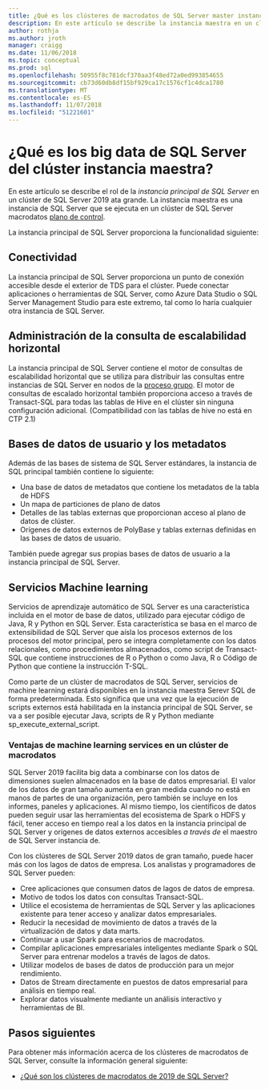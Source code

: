 ```yaml
---
title: ¿Qué es los clústeres de macrodatos de SQL Server master instancia? | Microsoft Docs
description: En este artículo se describe la instancia maestra en un clúster de macrodatos de SQL Server 2019.
author: rothja
ms.author: jroth
manager: craigg
ms.date: 11/06/2018
ms.topic: conceptual
ms.prod: sql
ms.openlocfilehash: 50955f8c781dcf370aa3f48ed72a0ed993854655
ms.sourcegitcommit: cb73d60db8df15bf929ca17c1576cf1c4dca1780
ms.translationtype: MT
ms.contentlocale: es-ES
ms.lasthandoff: 11/07/2018
ms.locfileid: "51221601"
---
```

# <a name="what-is-the-sql-server-big-data-cluster-master-instance"></a>¿Qué es los big data de SQL Server del clúster instancia maestra?

En este artículo se describe el rol de la *instancia principal de SQL Server* en un clúster de SQL Server 2019 ata grande. La instancia maestra es una instancia de SQL Server que se ejecuta en un clúster de SQL Server macrodatos [plano de control](big-data-cluster-overview.md#controlplane).

La instancia principal de SQL Server proporciona la funcionalidad siguiente:

## <a name="connectivity"></a>Conectividad

La instancia principal de SQL Server proporciona un punto de conexión accesible desde el exterior de TDS para el clúster. Puede conectar aplicaciones o herramientas de SQL Server, como Azure Data Studio o SQL Server Management Studio para este extremo, tal como lo haría cualquier otra instancia de SQL Server.

## <a name="scale-out-query-management"></a>Administración de la consulta de escalabilidad horizontal

La instancia principal de SQL Server contiene el motor de consultas de escalabilidad horizontal que se utiliza para distribuir las consultas entre instancias de SQL Server en nodos de la [proceso grupo](concept-compute-pool.md). El motor de consultas de escalado horizontal también proporciona acceso a través de Transact-SQL para todas las tablas de Hive en el clúster sin ninguna configuración adicional. (Compatibilidad con las tablas de hive no está en CTP 2.1)

## <a name="metadata-and-user-databases"></a>Bases de datos de usuario y los metadatos

Además de las bases de sistema de SQL Server estándares, la instancia de SQL principal también contiene lo siguiente:

- Una base de datos de metadatos que contiene los metadatos de la tabla de HDFS
- Un mapa de particiones de plano de datos
- Detalles de las tablas externas que proporcionan acceso al plano de datos de clúster.
- Orígenes de datos externos de PolyBase y tablas externas definidas en las bases de datos de usuario.

También puede agregar sus propias bases de datos de usuario a la instancia principal de SQL Server.

## <a name="machine-learning-services"></a>Servicios Machine learning

Servicios de aprendizaje automático de SQL Server es una característica incluida en el motor de base de datos, utilizado para ejecutar código de Java, R y Python en SQL Server. Esta característica se basa en el marco de extensibilidad de SQL Server que aísla los procesos externos de los procesos del motor principal, pero se integra completamente con los datos relacionales, como procedimientos almacenados, como script de Transact-SQL que contiene instrucciones de R o Python o como Java, R o Código de Python que contiene la instrucción T-SQL.

Como parte de un clúster de macrodatos de SQL Server, servicios de machine learning estará disponibles en la instancia maestra Serevr SQL de forma predeterminada. Esto significa que una vez que la ejecución de scripts externos está habilitada en la instancia principal de SQL Server, se va a ser posible ejecutar Java, scripts de R y Python mediante sp_execute_external_script.

### <a name="advantages-of-machine-learning-services-in-a-big-data-cluster"></a>Ventajas de machine learning services en un clúster de macrodatos

SQL Server 2019 facilita big data a combinarse con los datos de dimensiones suelen almacenados en la base de datos empresarial. El valor de los datos de gran tamaño aumenta en gran medida cuando no está en manos de partes de una organización, pero también se incluye en los informes, paneles y aplicaciones. Al mismo tiempo, los científicos de datos pueden seguir usar las herramientas del ecosistema de Spark o HDFS y fácil, tener acceso en tiempo real a los datos en la instancia principal de SQL Server y orígenes de datos externos accesibles _a través de_ el maestro de SQL Server instancia de.

Con los clústeres de SQL Server 2019 datos de gran tamaño, puede hacer más con los lagos de datos de empresa. Los analistas y programadores de SQL Server pueden:

* Cree aplicaciones que consumen datos de lagos de datos de empresa.
* Motivo de todos los datos con consultas Transact-SQL.
* Utilice el ecosistema de herramientas de SQL Server y las aplicaciones existente para tener acceso y analizar datos empresariales.
* Reducir la necesidad de movimiento de datos a través de la virtualización de datos y data marts.
* Continuar a usar Spark para escenarios de macrodatos.
* Compilar aplicaciones empresariales inteligentes mediante Spark o SQL Server para entrenar modelos a través de lagos de datos.
* Utilizar modelos de bases de datos de producción para un mejor rendimiento.
* Datos de Stream directamente en puestos de datos empresarial para análisis en tiempo real.
* Explorar datos visualmente mediante un análisis interactivo y herramientas de BI.

## <a name="next-steps"></a>Pasos siguientes

Para obtener más información acerca de los clústeres de macrodatos de SQL Server, consulte la información general siguiente:

- [¿Qué son los clústeres de macrodatos de 2019 de SQL Server?](big-data-cluster-overview.md)
